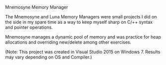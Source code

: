 Mnemosyne Memory Manager

The Mnemosyne and Luna Memory Managers were small projects I did on the side in my spare time as a way to keep myself sharp on C/++ syntax and pointer operations.

Mnemosyne manages a dynamic pool of memory and was practice for heap allocations and overriding new/delete among other exercises.

(Note: This project was created in Visual Studio 2015 on Windows 7. Results may vary depending on OS and Compiler.)
